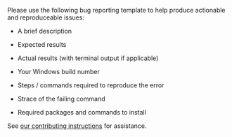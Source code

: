 Please use the following bug reporting template to help produce actionable and reproduceable issues:

* A brief description

* Expected results

* Actual results (with terminal output if applicable)

* Your Windows build number

* Steps / commands required to reproduce the error

* Strace of the failing command

* Required packages and commands to install

See [our contributing instructions](/CONTRIBUTING.md) for assistance.
